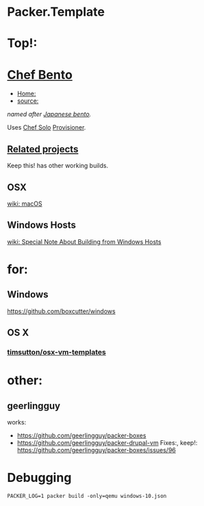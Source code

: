# Packer.Template

# Top!:
# [Chef Bento](https://github.com/chef/bento)
- [Home:](http://chef.github.io/bento/)
- [source:](https://github.com/chef/bento)

_named after [Japanese bento](https://en.wikipedia.org/wiki/Bento)._

Uses [Chef Solo](https://docs.chef.io/chef_solo/) [Provisioner](https://developer.hashicorp.com/packer/plugins/provisioners/chef/chef-solo).

## [Related projects](https://github.com/chef/bento#related-projects)
Keep this! has other working builds.

## OSX
[wiki: macOS](https://github.com/chef/bento/wiki/macOS)

## Windows Hosts
[wiki: Special Note About Building from Windows Hosts](https://github.com/chef/bento/wiki/Windows-Hosts)

# for:
## Windows
https://github.com/boxcutter/windows

## OS X
### [timsutton/osx-vm-templates](https://github.com/timsutton/osx-vm-templates)

# other:
## geerlingguy
works:
- https://github.com/geerlingguy/packer-boxes
- https://github.com/geerlingguy/packer-drupal-vm
Fixes:, keep!: https://github.com/geerlingguy/packer-boxes/issues/96

# Debugging
`PACKER_LOG=1 packer build -only=qemu windows-10.json`
